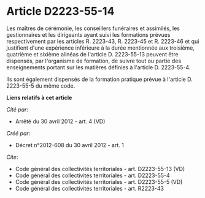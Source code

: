 # Article D2223-55-14

Les maîtres de cérémonie, les conseillers funéraires et assimilés, les gestionnaires et les dirigeants ayant suivi les
formations prévues respectivement par les articles R. 2223-43, R. 2223-45 et R. 2223-46 et qui justifient d'une expérience
inférieure à la durée mentionnée aux troisième, quatrième et sixième alinéas de l'article D. 2223-55-13 peuvent être
dispensés, par l'organisme de formation, de suivre tout ou partie des enseignements portant sur les matières définies à
l'article D. 2223-55-4.

Ils sont également dispensés de la formation pratique prévue à l'article D. 2223-55-5 du même code.

**Liens relatifs à cet article**

_Cité par_:

  - Arrêté du 30 avril 2012 - art. 4 (VD)

_Créé par_:

  - Décret n°2012-608 du 30 avril 2012 - art. 1

_Cite_:

  - Code général des collectivités territoriales - art. D2223-55-13 (VD)
  - Code général des collectivités territoriales - art. D2223-55-4
  - Code général des collectivités territoriales - art. D2223-55-5 (VD)
  - Code général des collectivités territoriales - art. R2223-43
